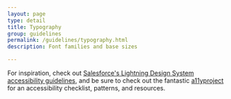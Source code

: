 ```yaml
---
layout: page
type: detail
title: Typography
group: guidelines
permalink: /guidelines/typography.html
description: Font families and base sizes

---
```


For inspiration, check out [Salesforce's Lightning Design System accessibility guidelines](https://www.lightningdesignsystem.com/guidelines/accessibility/), and be sure to check out the fantastic [a11yproject](http://a11yproject.com) for an accessibility checklist, patterns, and resources.
